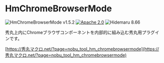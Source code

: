# HmChromeBrowserMode

![HmChromeBrowserMode v1.5.2](https://img.shields.io/badge/HmChromeBrowserMode-v1.5.2-6479ff.svg)
[![Apache 2.0](https://img.shields.io/badge/license-Apache_2.0-blue.svg?style=flat)](LICENSE)
![Hidemaru 8.66](https://img.shields.io/badge/Hidemaru-v8.66-6479ff.svg)

秀丸上内にChromeブラウザコンポーネントを内部的に組み込む秀丸用プラグインです。

[https://秀丸マクロ.net/?page=nobu_tool_hm_chromebrowsermode](https://秀丸マクロ.net/?page=nobu_tool_hm_chromebrowsermode)